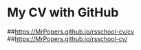# My CV with GitHub
##https://MrPopers.github.io/rsschool-cv/cv 
##https://MrPopers.github.io/rsschool-cv/
